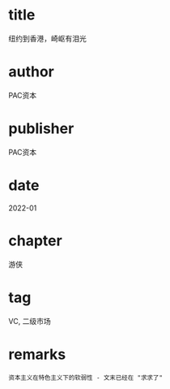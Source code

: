 # title
纽约到香港，崎岖有泪光

# author
PAC资本

# publisher
PAC资本

# date
2022-01

# chapter
游侠

# tag
VC, 二级市场

# remarks
`资本主义在特色主义下的软弱性 - 文末已经在 "求求了"`
